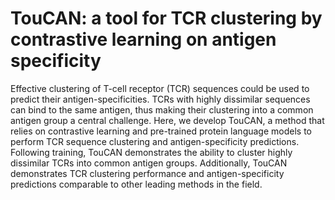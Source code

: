 # TouCAN: a tool for TCR clustering by contrastive learning on antigen specificity 

Effective clustering of T-cell receptor (TCR) sequences could be used to predict their antigen-specificities. TCRs with highly dissimilar sequences can bind to the same antigen, thus making their clustering into a common antigen group a central challenge. Here, we develop TouCAN, a method that relies on contrastive learning and pre-trained protein language models to perform TCR sequence clustering and antigen-specificity predictions.  Following training, TouCAN  demonstrates the ability to cluster highly dissimilar TCRs into common antigen groups. Additionally, TouCAN demonstrates TCR clustering performance and antigen-specificity predictions comparable to other leading methods in the field.
